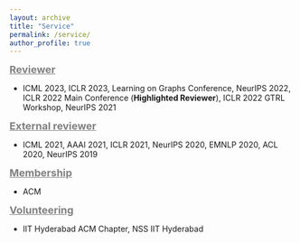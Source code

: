 ```yaml
---
layout: archive
title: "Service"
permalink: /service/
author_profile: true
---
```


<span style="color:gray"><b><font size=4> <u> Reviewer </u></font></b></span> <br/>
- ICML 2023, ICLR 2023, Learning on Graphs Conference, NeurIPS 2022, ICLR 2022 Main Conference (**Highlighted Reviewer**), ICLR 2022 GTRL Workshop, NeurIPS 2021

<span style="color:gray"><b><font size=4> <u> External reviewer </u></font></b></span> <br/>
- ICML 2021, AAAI 2021, ICLR 2021, NeurIPS 2020, EMNLP 2020, ACL 2020, NeurIPS 2019

<span style="color:gray"><b><font size=4> <u> Membership </u></font></b></span> <br/>
- ACM

<span style="color:gray"><b><font size=4> <u>Volunteering</u></font></b></span> <br/>
- IIT Hyderabad ACM Chapter, NSS IIT Hyderabad

